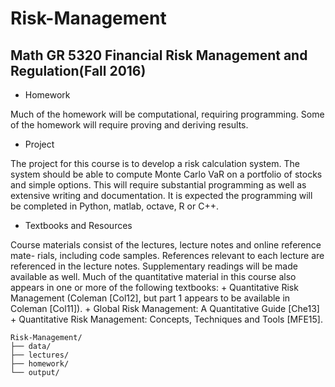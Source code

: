 # Risk-Management

## Math GR 5320 Financial Risk Management and Regulation(Fall 2016)

+ Homework

Much of the homework will be computational, requiring programming. Some of the homework will require proving and deriving results.

+ Project

The project for this course is to develop a risk calculation system. The system should be able to compute Monte Carlo VaR on a portfolio of stocks and simple options. This will require substantial programming as well as extensive writing  and documentation. It is expected the programming will be completed in Python, matlab, octave, R or C++.

+ Textbooks and Resources

Course materials consist of the lectures, lecture notes and online reference mate- rials, including code samples. References relevant to each lecture are referenced in the lecture notes. Supplementary readings will be made available as well.
Much of the quantitative material in this course also appears in one or more of the following textbooks:
     + Quantitative Risk Management (Coleman [Col12], but part 1 appears to be available in Coleman [Col11]).
     + Global Risk Management: A Quantitative Guide [Che13]
     + Quantitative Risk Management: Concepts, Techniques and Tools [MFE15].

```
Risk-Management/
├── data/
├── lectures/
├── homework/
└── output/
```
